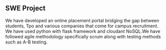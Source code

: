 ## SWE Project

We have developed an online placement portal bridging the gap between students, Tpo and various companies that come for campus recruitment. We have used python with flask framework and cloudant NoSQL.We have followed agile methodology specifically scrum along with testing methods such as A-B testing.
